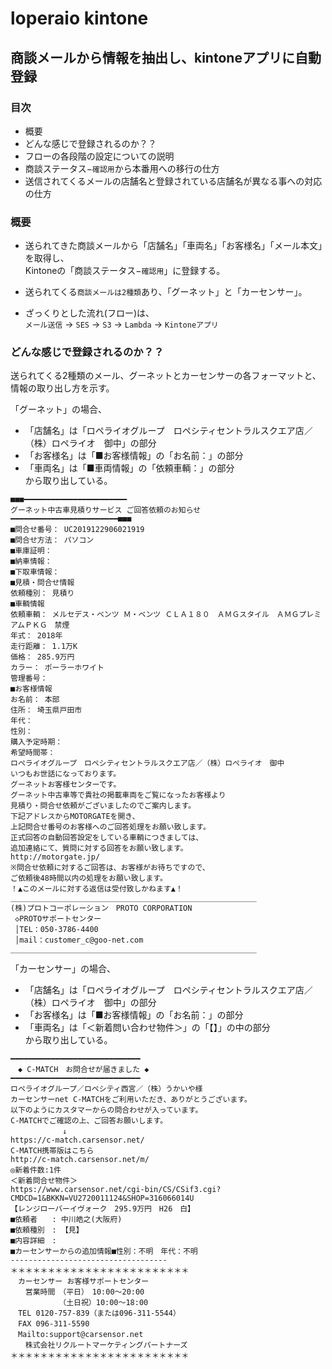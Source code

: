 # loperaio kintone
## 商談メールから情報を抽出し、kintoneアプリに自動登録
### 目次
- 概要
- どんな感じで登録されるのか？？
- フローの各段階の設定についての説明
- 商談ステータス−`確認用`から本番用への移行の仕方
- 送信されてくるメールの店舗名と登録されている店舗名が異なる事への対応の仕方

### 概要
- 送られてきた商談メールから「店舗名」「車両名」「お客様名」「メール本文」を取得し、<br>Kintoneの「商談ステータス−`確認用`」に登録する。

- 送られてくる`商談メールは2種類`あり、「グーネット」と「カーセンサー」。

- ざっくりとした流れ(フロー)は、<br>`メール送信` → `SES` → `S3` → `Lambda` → `Kintoneアプリ`

### どんな感じで登録されるのか？？
送られてくる2種類のメール、グーネットとカーセンサーの各フォーマットと、情報の取り出し方を示す。<br>


「グーネット」の場合、<br>
- 「店舗名」は「ロペライオグループ　ロペシティセントラルスクエア店／（株）ロペライオ　御中」の部分<br>
- 「お客様名」は「■お客様情報」の「お名前：」の部分<br>
- 「車両名」は「■車両情報」の「依頼車輌：」の部分<br>
から取り出している。<br>

```
■■■━━━━━━━━━━━━━━━━━━━━━━━
グーネット中古車見積りサービス ご回答依頼のお知らせ
━━━━━━━━━━━━━━━━━━━━━━━━■■■
■問合せ番号： UC2019122906021919
■問合せ方法： パソコン
■車庫証明：
■納車情報：
■下取車情報：
■見積・問合せ情報
依頼種別： 見積り
■車輌情報
依頼車輌： メルセデス・ベンツ Ｍ・ベンツ ＣＬＡ１８０　ＡＭＧスタイル　ＡＭＧプレミアムＰＫＧ　禁煙
年式： 2018年
走行距離： 1.1万K
価格： 285.9万円
カラー： ポーラーホワイト
管理番号：
■お客様情報
お名前： 本部
住所： 埼玉県戸田市
年代：
性別：
購入予定時期：
希望時間帯：
ロペライオグループ　ロペシティセントラルスクエア店／（株）ロペライオ　御中
いつもお世話になっております。
グーネットお客様センターです。
グーネット中古車等で貴社の掲載車両をご覧になったお客様より
見積り・問合せ依頼がございましたのでご案内します。
下記アドレスからMOTORGATEを開き、
上記問合せ番号のお客様へのご回答処理をお願い致します。
正式回答の自動回答設定をしている車輌につきましては、
追加連絡にて、質問に対する回答をお願い致します。
http://motorgate.jp/
※問合せ依頼に対するご回答は、お客様がお待ちですので、
ご依頼後48時間以内の処理をお願い致します。
！▲このメールに対する返信は受付致しかねます▲！
_______________________________________________________
(株)プロトコーポレーション　PROTO CORPORATION
 ◇PROTOサポートセンター
 │TEL：050-3786-4400
 │mail：customer_c@goo-net.com
_______________________________________________________
```

「カーセンサー」の場合、<br>
- 「店舗名」は「ロペライオグループ　ロペシティセントラルスクエア店／（株）ロペライオ　御中」の部分<br>
- 「お客様名」は「■お客様情報」の「お名前：」の部分<br>
- 「車両名」は「＜新着問い合わせ物件＞」の「【】」の中の部分<br>
から取り出している。<br>

```
━━━━━━━━━━━━━━━━━━━━━━━━━━━━━
　◆ C-MATCH　お問合せが届きました ◆
━━━━━━━━━━━━━━━━━━━━━━━━━━━━━
ロペライオグループ／ロペシティ西宮／（株）うかいや様
カーセンサーnet C-MATCHをご利用いただき、ありがとうございます。
以下のようにカスタマーからの問合わせが入っています。
C-MATCHでご確認の上、ご回答お願いします。
　　　　　　　↓
https://c-match.carsensor.net/
C-MATCH携帯版はこちら
http://c-match.carsensor.net/m/
◎新着件数:1件
＜新着問合せ物件＞
https://www.carsensor.net/cgi-bin/CS/CSif3.cgi?CMDCD=1&BKKN=VU2720011124&SHOP=316066014U
【レンジローバーイヴォーク　295.9万円　H26　白】
■依頼者　　: 中川皓之(大阪府)
■依頼種別　: 【見】
■内容詳細　:
■カーセンサーからの追加情報■性別：不明　年代：不明
-----------------------------------
＊＊＊＊＊＊＊＊＊＊＊＊＊＊＊＊＊＊＊＊＊＊＊＊
　カーセンサー お客様サポートセンター
　　営業時間　（平日）　10:00～20:00
　　　　　　　（土日祝）10:00～18:00
　TEL 0120-757-839（または096-311-5544）
　FAX 096-311-5590
　Mailto:support@carsensor.net
　　株式会社リクルートマーケティングパートナーズ
＊＊＊＊＊＊＊＊＊＊＊＊＊＊＊＊＊＊＊＊＊＊＊＊
```
